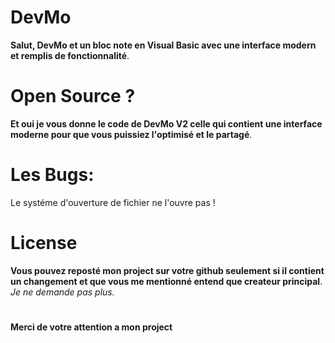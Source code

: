 # DevMo
**Salut, DevMo et un bloc note en Visual Basic avec une interface modern et remplis de fonctionnalité**.
# Open Source ?
**Et oui je vous donne le code de DevMo V2 celle qui contient une interface moderne pour que vous puissiez l'optimisé et le partagé**.
# Les Bugs:
Le systéme d'ouverture de fichier ne l'ouvre pas !
# License
**Vous pouvez reposté mon project sur votre github seulement si il contient un changement et que vous me mentionné entend que createur principal**.
*Je ne demande pas plus.*
#
__Merci de votre attention a mon project__
